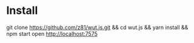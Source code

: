 # Installgit clone https://github.com/z81/wut.js.git && cd wut.js && yarn install && npm startopen [http://localhost:7575](http://localhost:7575)
